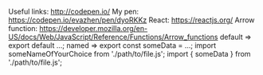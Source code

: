 Useful links: http://codepen.io/
My pen: https://codepen.io/evazhen/pen/dyoRKKz
React: https://reactjs.org/
Arrow function: https://developer.mozilla.org/en-US/docs/Web/JavaScript/Reference/Functions/Arrow_functions
default => export default ...; 
named => export const someData = ...;
import someNameOfYourChoice from './path/to/file.js';
import { someData } from './path/to/file.js';
